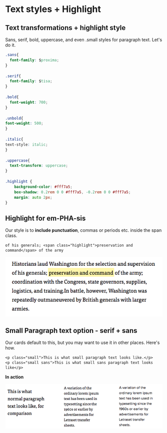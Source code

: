 # Text styles + Highlight

## Text transformations + highlight style

Sans, serif, bold, uppercase, and even .small styles for paragraph text. Let's do it.

```css
.sans{
  font-family: $proxima;
}

.serif{
  font-family: $tisa;
}

.bold{
  font-weight: 700;
}

.unbold{
font-weight: 500;
}

.italic{
text-style: italic;
}

.uppercase{
  text-transform: uppercase;
}

.highlight {
    background-color: #fff7a5;
    box-shadow: 0.2rem 0 0 #fff7a5, -0.2rem 0 0 #fff7a5;
    margin: auto 2px;
}
```

## **Highlight for em-PHA-sis**

Our style is to **include punctuation**, commas or periods etc. inside the span class.

```markup
of his generals; <span class="highlight">preservation and command</span> of the army
```

![](../../.gitbook/assets/highlighter.png)

## **Small Paragraph text option - serif + sans**

Our cards default to this, but you may want to use it in other places. Here's how.

```markup
<p class="small">This is what small paragraph text looks like.</p>
<p class="small sans">This is what small sans paragraph text looks like</p>
```

**In action**

![](../../.gitbook/assets/smally.png)

